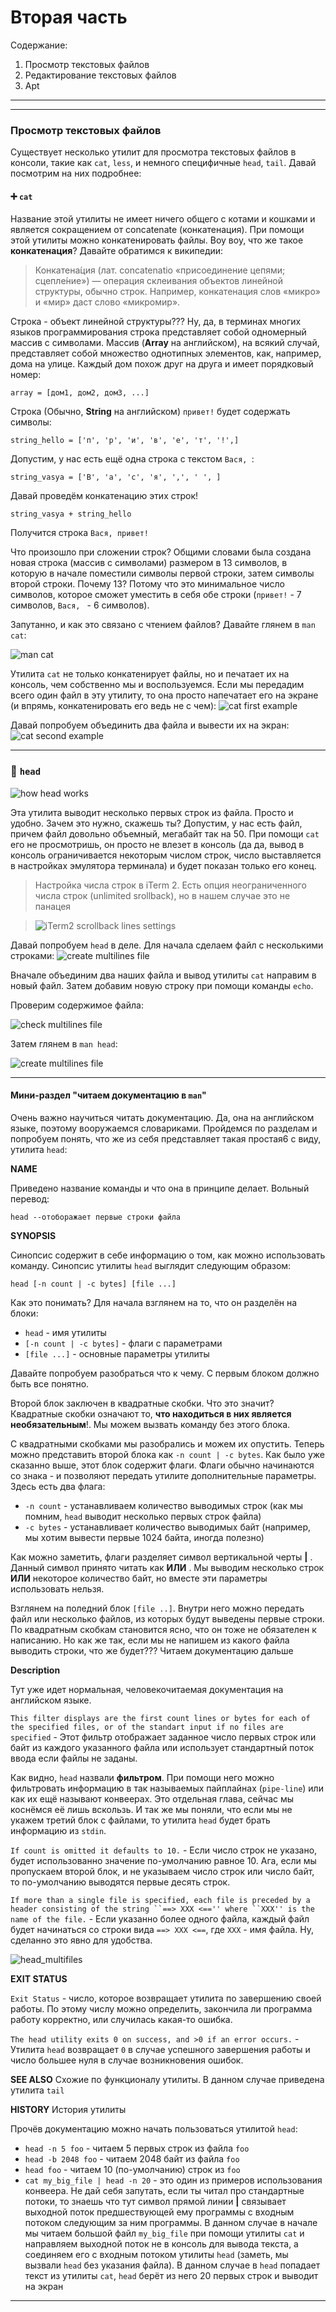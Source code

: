 # Вторая часть
Содержание:

 1. Просмотр текстовых файлов
 2. Редактирование текстовых файлов
 3. Apt
 
<hr>
<hr>

### Просмотр текстовых файлов
Существует несколько утилит для просмотра текстовых файлов в консоли, такие как `cat`, `less`, и немного специфичные `head`, `tail`. Давай посмотрим на них подробнее:
#### :heavy_plus_sign: `cat`
Название этой утилиты не имеет ничего общего с котами и кошками и является сокращением от concatenate (конкатенация). При помощи этой утилиты можно конкатенировать файлы. Воу воу, что же такое **конкатенация**? Давайте обратимся к википедии:

> Конкатена́ция (лат. concatenatio «присоединение цепями; сцепле́ние») — операция склеивания объектов линейной структуры, обычно строк. Например, конкатенация слов «микро» и «мир» даст слово «микромир».

Строка - объект линейной структуры??? Ну, да, в терминах многих языков программирования строка представляет собой одномерный массив с символами. Массив (**Array** на английском), на всякий случай, представляет собой множество однотипных элементов, как, например, дома на улице. Каждый дом похож друг на друга и имеет порядковый номер:

`array = [дом1, дом2, дом3, ...]`

Строка (Обычно, **String** на английском) `привет!` будет содержать символы:

`string_hello = ['п', 'р', 'и', 'в', 'е', 'т', '!',]` 

Допустим, у нас есть ещё одна строка c текстом `Вася, `:

`string_vasya = ['В', 'а', 'с', 'я', ',', ' ', ]`

Давай проведём конкатенацию этих строк!

`string_vasya + string_hello`

Получится строка `Вася, привет!`

Что произошло при сложении строк? Общими словами была создана новая строка (массив с символами) размером в 13 символов, в которую в начале поместили символы первой строки, затем символы второй строки. Почему 13? Потому что это минимальное число символов, которое сможет уместить в себя обе строки (`привет!` - 7 символов,  `Вася, ` - 6 символов).

Запутанно, и как это связано с чтением файлов? Давайте глянем в `man cat`:

![man cat](imgs/man_cat.png)

Утилита `cat` не только конкатенирует файлы, но и печатает их на консоль, чем собственно мы и воспользуемся. Если мы передадим всего один файл в эту утилиту, то она просто напечатает его на экране (и впрямь, конкатенировать его ведь не с чем):
![cat first example](imgs/cat_first_example.png)

Давай попробуем объединить два файла и вывести их на экран:
![cat second example](imgs/cat_second_example.png)

<hr>

### :arrow_down_small: `head`

![how head works](imgs/how_head_works.png)

Эта утилита выводит несколько первых строк из файла. Просто и удобно. Зачем это нужно, скажешь ты? Допустим, у нас есть файл, причем файл довольно объемный, мегабайт так на 50. При помощи `cat` его не просмотришь, он просто не влезет в консоль (да да, вывод в консоль ограничивается некоторым числом строк, число выставляется в настройках эмулятора терминала) и будет показан только его конец.


> Настройка числа строк в iTerm 2. Есть опция неограниченного числа строк (unlimited srollback), но в нашем случае это не панацея

>![iTerm2 scrollback lines settings](imgs/scrollback_lines.png)


Давай попробуем `head` в деле. Для начала сделаем файл с несколькими строками:
![create multilines file](imgs/create_multilines_file.png)

Вначале объединим два наших файла и вывод утилиты `cat` направим в новый файл. Затем добавим новую строку при помощи команды `echo`.

Проверим содержимое файла:

![check multilines file](imgs/check_multilines_file.png)

Затем глянем в `man head`:

![create multilines file](imgs/man_head.png)

<hr>

#### Мини-раздел "читаем документацию в `man`"

Очень важно научиться читать документацию. Да, она на английском языке, поэтому вооружаемся словариками. Пройдемся по разделам и попробуем понять, что же из себя представляет такая простая6 с виду, утилита `head`:

**NAME**

Приведено название команды и что она в принципе делает. Вольный перевод:

`head --отоборажает первые строки файла`

**SYNOPSIS**

Синопсис содержит в себе информацию о том, как можно использовать команду. Синопсис утилиты `head` выглядит следующим образом:

`head [-n count | -c bytes] [file ...]`

Как это понимать? Для начала взглянем на то, что он разделён на блоки:
- `head` - имя утилиты
- `[-n count | -c bytes]` - флаги с параметрами
- `[file ...]` - основные параметры утилиты
 
Давайте попробуем разобраться что к чему. С первым блоком должно быть все понятно. 
 
Второй блок заключен в квадратные скобки. Что это значит? Квадратные скобки означают то, **что находиться в них является необязательным**!. Мы можем вызвать команду без этого блока.
 
С квадратными скобками мы разобрались и можем их опустить. Теперь можно представить второй блока как `-n count | -c bytes`. Как было уже сказанно выше, этот блок содержит флаги. Флаги обычно начинаются со знака - и позволяют передать утилите дополнительные параметры. Здесь есть два флага:
 
- `-n count` - устанавливаем количество выводимых строк (как мы помним, `head` выводит несколько первых строк файла)
- `-c bytes` - устанавливает количество выводимых байт (например, мы хотим вывести первые 1024 байта, иногда полезно)
 
Как можно заметить, флаги разделяет символ вертикальной черты **|** . Данный символ принято читать как **ИЛИ** . Мы выводим несколько строк **ИЛИ** некоторое количество байт, но вместе эти параметры использовать нельзя.
 
Взглянем на поледний блок `[file ..]`. Внутри него можно передать файл или несколько файлов, из которых будут выведены первые строки. По квадратным скобкам становится ясно, что он тоже не обязателен к написанию. Но как же так, если мы не напишем из какого файла выводить строки, что же будет??? Читаем документацию дальше
 
 **Description**
 
 Тут уже идет нормальная, человекочитаемая документация на английском языке. 
 
`This filter displays are the first count lines or bytes for each of the specified files, or of the standart input if no files are specified` - Этот фильтр отображает заданное число первых строк или байт из каждого указанного файла или использует стандартный поток ввода если файлы не заданы.
 
Как видно, `head` назвали **фильтром**. При помощи него можно фильтровать информацию в так называемых пайплайнах (`pipe-line`) или как их ещё называют конвеерах. Это отдельная глава, сейчас мы коснёмся её лишь вскользь. И так же мы поняли, что если мы не укажем третий блок с файлами, то утилита `head` будет брать информацию из `stdin`. 

`If count is omitted it defaults to 10.` - Если число строк не указано, будет использованно значение по-умолчанию равное 10. 
Ага, если мы пропускаем второй блок, и не указываем число строк или число байт, то по-умолчанию выводятся первые десять строк.

`If more than a single file is specified, each file is preceded by a header consisting of the string ``==> XXX <=='' where ``XXX'' is the name of the file.` - Если указанно более одного файла, каждый файл будет начинаться со строки вида `==> XXX <==`, где `XXX` - имя файла. Ну, сделанно это явно для удобства.

![head_multifiles](imgs/head_multifile.png)

**EXIT STATUS**

`Exit Status` - число, которое возвращает утилита по завершению своей работы. По этому числу можно определить, закончила ли программа работу корректно, или случилась какая-то ошибка.

`The head utility exits 0 on success, and >0 if an error occurs.` - Утилита `head` возвращает `0` в случае успешного завершения работы и число большее нуля в случае возникновения ошибок.

 **SEE ALSO**
 Схожие по функционалу утилиты. В данном случае приведена утилита `tail`
 
 **HISTORY**
 История утилиты
 
 Прочёв документацию можно начать пользоваться утилитой `head`:
 - `head -n 5 foo` - читаем 5 первых строк из файла `foo`
 - `head -b 2048 foo` - читаем 2048 байт из файла `foo`
 - `head foo` - читаем 10 (по-умолчанию) строк из `foo` 
 - `cat my_big_file | head -n 20` - это один из примеров использования конвеера. Не дай себя запутать, если ты читал про стандартные потоки, то знаешь что тут символ прямой линии **|** связывает выходной поток предшествующей ему программы с входным потоком следующим за ним программы. В данном случае в начале мы читаем большой файл `my_big_file` при помощи утилиты `cat` и направляем выходной поток не в консоль для вывода текста, а соединяем его с входным потоком утилиты `head` (заметь, мы вызвали `head` без указания файла). В данном случае в `head` попадает текст из утилиты `cat`, `head` берёт из него 20 первых строк и выводит на экран
 
 <hr>
